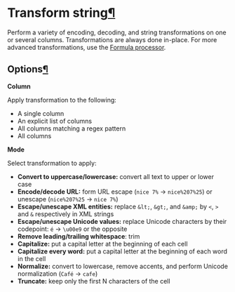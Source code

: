 Transform string[¶](#transform-string "Permalink to this heading")
==================================================================


Perform a variety of encoding, decoding, and string transformations on one or several columns. Transformations are always done in\-place. For more advanced transformations, use the [Formula processor](https://doc.dataiku.com/dss/latest/preparation/processors/formula.html).



Options[¶](#options "Permalink to this heading")
------------------------------------------------


**Column**


Apply transformation to the following:


* A single column
* An explicit list of columns
* All columns matching a regex pattern
* All columns


**Mode**


Select transformation to apply:


* **Convert to uppercase/lowercase:** convert all text to upper or lower case
* **Encode/decode URL:** form URL escape (`nice 7%` \-\> `nice%207%25`) or unescape (`nice%207%25` \-\> `nice 7%`)
* **Escape/unescape XML entities:** replace `&lt;`, `&gt;`, and `&amp;` by `<`, `>` and `&` respectively in XML strings
* **Escape/unescape Unicode values:** replace Unicode characters by their codepoint: `é` \-\> `\u00e9` or the opposite
* **Remove leading/trailing whitespace**: trim
* **Capitalize:** put a capital letter at the beginning of each cell
* **Capitalize every word:** put a capital letter at the beginning of each word in the cell
* **Normalize:** convert to lowercase, remove accents, and perform Unicode normalization (`Café` \-\> `cafe`)
* **Truncate:** keep only the first N characters of the cell
